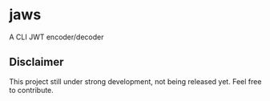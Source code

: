 # jaws
A CLI JWT encoder/decoder

## Disclaimer
This project still under strong development, not being released yet. Feel free to contribute. 
